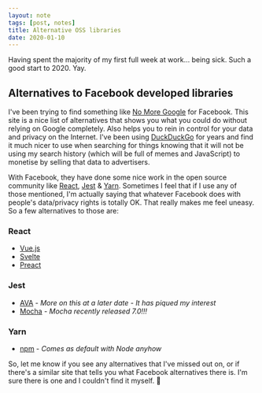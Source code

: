 ```yaml
---
layout: note
tags: [post, notes]
title: Alternative OSS libraries
date: 2020-01-10
---
```


Having spent the majority of my first full week at work… being sick. Such a good start to 2020. Yay.

## Alternatives to Facebook developed libraries

I've been trying to find something like [No More Google](https://nomoregoogle.com) for Facebook. This site is a nice list of alternatives that shows you what you could do without relying on Google completely. Also helps you to rein in control for your data and privacy on the Internet. I've been using [DuckDuckGo](https://duckduckgo.com/) for years and find it much nicer to use when searching for things knowing that it will not be using my search history (which will be full of memes and JavaScript) to monetise by selling that data to advertisers.

With Facebook, they have done some nice work in the open source community like [React](https://reactjs.org/), [Jest](https://jestjs.io/) &amp; [Yarn](https://yarnpkg.com/lang/en/). Sometimes I feel that if I use any of those mentioned, I'm actually saying that whatever Facebook does with people's data/privacy rights is totally OK. That really makes me feel uneasy. So a few alternatives to those are:

### React
- [Vue.js](https://vuejs.org/)
- [Svelte](https://svelte.dev/)
- [Preact](https://preactjs.com/)

### Jest
- [AVA](https://github.com/avajs/ava) - *More on this at a later date - It has piqued my interest*
- [Mocha](https://mochajs.org/) - *Mocha recently released 7.0!!!*

### Yarn
- [npm](https://www.npmjs.com) - *Comes as default with Node anyhow*

So, let me know if you see any alternatives that I've missed out on, or if there's a similar site that tells you what Facebook alternatives there is. I'm sure there is one and I couldn't find it myself. 👋